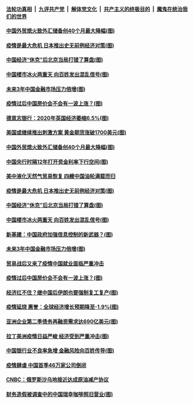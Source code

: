 ####  [法轮功真相](../../../../basic/blob/master/README.md?t=04080730) &nbsp;|&nbsp; [九评共产党](../../../../9ping.md/blob/master/README.md?t=04080730) &nbsp;|&nbsp; [解体党文化](../../../../jtdwh.md/blob/master/README.md?t=04080730)  &nbsp;|&nbsp; [共产主义的终极目的](../../../../gczydzjmd.md/blob/master/README.md?t=04080730) &nbsp;|&nbsp; [魔鬼在统治我们的世界](../../../../mgztzwmdsj.md/blob/master/README.md?t=04080730) 

#### [中国外贸熄火致外汇储备创40个月最大降幅(图)](../pages/p5/928951.md?t=04080730) 

#### [疫情是最大危机 日本推出史无前例经济对策(图)](../pages/p5/928922.md?t=04080730) 

#### [中国经济“休克”后北京当局打错了算盘(图)](../pages/p5/928856.md?t=04080730) 

#### [中国楼市冰火两重天 向百姓发出混乱信号(图)](../pages/p5/928859.md?t=04080730) 

#### [未来3年中国金融市场压力倍增(图)](../pages/p5/928871.md?t=04080730) 

#### [疫情过后中国房价会不会有一波上涨？(图)](../pages/p5/928870.md?t=04080730) 

#### [德意志银行：2020年英国经济萎缩6.5%(图)](../pages/p5/928984.md?t=04080730) 

#### [美国或继续推出刺激方案 黄金期货涨破1700美元(图)](../pages/p5/928964.md?t=04080730) 

#### [中国外贸熄火致外汇储备创40个月最大降幅(图)](../pages/p5/928951.md?t=04080730) 

#### [中国央行时隔12年打开资金利率下行空间(图)](../pages/p5/928947.md?t=04080730) 

#### [美中液化天然气贸易恢复 四艘中国油轮满载而归](../pages/p5/928942.md?t=04080730) 

#### [疫情是最大危机 日本推出史无前例经济对策(图)](../pages/p5/928922.md?t=04080730) 

#### [中国经济“休克”后北京当局打错了算盘(图)](../pages/p5/928856.md?t=04080730) 

#### [中国楼市冰火两重天 向百姓发出混乱信号(图)](../pages/p5/928859.md?t=04080730) 

#### [新基建：中国政府加强信息控制的新武器？(图)](../pages/p5/928885.md?t=04080730) 

#### [未来3年中国金融市场压力倍增(图)](../pages/p5/928871.md?t=04080730) 

#### [贸易战后又来了疫情中国就业面临严重冲击](../pages/p5/928880.md?t=04080730) 

#### [疫情过后中国房价会不会有一波上涨？(图)](../pages/p5/928870.md?t=04080730) 

#### [经济扛不住？继中国后伊朗也要强制复工复产(图)](../pages/p5/928850.md?t=04080730) 

#### [疫情延烧 惠誉：全球经济增长预期降至-1.9%(图)](../pages/p5/928844.md?t=04080730) 

#### [亚洲企业第二季债务再融资需求达690亿美元(图)](../pages/p5/928839.md?t=04080730) 

#### [拉丁美洲疫情日益严峻 经济受到严重冲击(图)](../pages/p5/928833.md?t=04080730) 

#### [中国银行业不良率急增 金融风险向百姓传导(图)](../pages/p5/928828.md?t=04080730) 

#### [疫情肆虐 中国首季46万家公司倒闭](../pages/p5/928830.md?t=04080730) 

#### [CNBC：俄罗斯沙乌地接近达成原油减产协议](../pages/p5/928829.md?t=04080730) 

#### [财务造假被调查中的中国瑞幸咖啡照旧营业(图)](../pages/p5/928794.md?t=04080730) 

